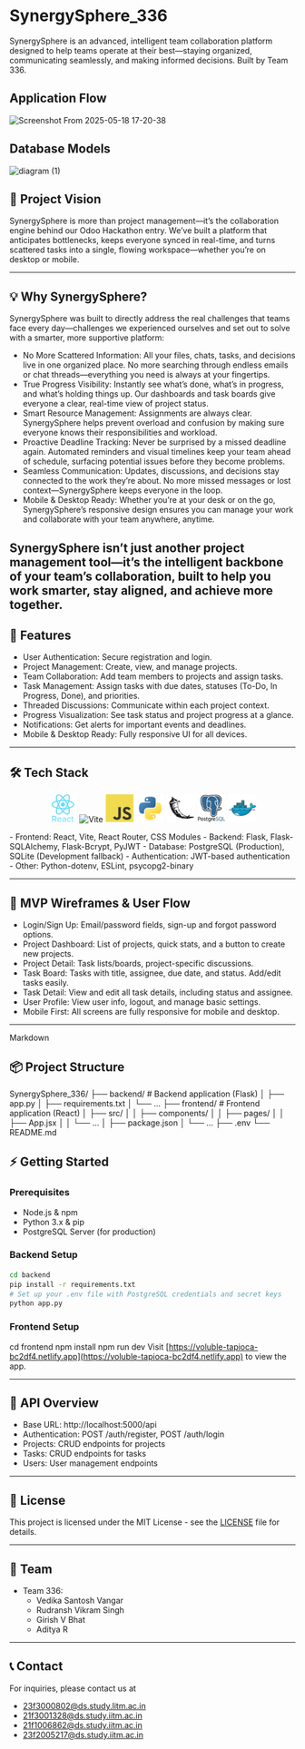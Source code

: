 # SynergySphere_336

SynergySphere is an advanced, intelligent team collaboration platform designed to help teams operate at their best—staying organized, communicating seamlessly, and making informed decisions. Built by Team 336.

## Application Flow
![Screenshot From 2025-05-18 17-20-38](https://github.com/user-attachments/assets/610b2a5a-b836-46d2-8ebc-11882fcf4349)



## Database Models
![diagram (1)](https://github.com/user-attachments/assets/77d447ee-bddc-4730-974e-9bcaf2534487)




## 🌟 Project Vision

SynergySphere is more than project management—it’s the collaboration engine behind our Odoo Hackathon entry. We’ve built a platform that anticipates bottlenecks, keeps everyone synced in real-time, and turns scattered tasks into a single, flowing workspace—whether you’re on desktop or mobile.

---

## 💡 Why SynergySphere?

SynergySphere was built to directly address the real challenges that teams face every day—challenges we experienced ourselves and set out to solve with a smarter, more supportive platform:

- No More Scattered Information: All your files, chats, tasks, and decisions live in one organized place. No more searching through endless emails or chat threads—everything you need is always at your fingertips.
- True Progress Visibility: Instantly see what’s done, what’s in progress, and what’s holding things up. Our dashboards and task boards give everyone a clear, real-time view of project status.
- Smart Resource Management: Assignments are always clear. SynergySphere helps prevent overload and confusion by making sure everyone knows their responsibilities and workload.
- Proactive Deadline Tracking: Never be surprised by a missed deadline again. Automated reminders and visual timelines keep your team ahead of schedule, surfacing potential issues before they become problems.
- Seamless Communication: Updates, discussions, and decisions stay connected to the work they’re about. No more missed messages or lost context—SynergySphere keeps everyone in the loop.
- Mobile & Desktop Ready: Whether you’re at your desk or on the go, SynergySphere’s responsive design ensures you can manage your work and collaborate with your team anywhere, anytime.

SynergySphere isn’t just another project management tool—it’s the intelligent backbone of your team’s collaboration, built to help you work smarter, stay aligned, and achieve more together.
---

## 🚀 Features

- User Authentication: Secure registration and login.
- Project Management: Create, view, and manage projects.
- Team Collaboration: Add team members to projects and assign tasks.
- Task Management: Assign tasks with due dates, statuses (To-Do, In Progress, Done), and priorities.
- Threaded Discussions: Communicate within each project context.
- Progress Visualization: See task status and project progress at a glance.
- Notifications: Get alerts for important events and deadlines.
- Mobile & Desktop Ready: Fully responsive UI for all devices.

---





## 🛠️ Tech Stack

<p align="center">
  <img src="https://raw.githubusercontent.com/devicons/devicon/master/icons/react/react-original-wordmark.svg" alt="React" width="50" height="50"/>
  <img src="https://vitejs.dev/logo.svg" alt="Vite" width="50" height="50"/>
  <img src="https://raw.githubusercontent.com/devicons/devicon/master/icons/javascript/javascript-original.svg" alt="JavaScript" width="50" height="50"/>
  <img src="https://raw.githubusercontent.com/devicons/devicon/master/icons/python/python-original.svg" alt="Python" width="50" height="50"/>
  <img src="https://raw.githubusercontent.com/devicons/devicon/master/icons/flask/flask-original.svg" alt="Flask" width="50" height="50"/>
  <img src="https://raw.githubusercontent.com/devicons/devicon/master/icons/postgresql/postgresql-original-wordmark.svg" alt="PostgreSQL" width="50" height="50"/>
  <img src="https://raw.githubusercontent.com/devicons/devicon/master/icons/docker/docker-original.svg" alt="Docker" width="50" height="50"/>
</p>- Frontend: React, Vite, React Router, CSS Modules
- Backend: Flask, Flask-SQLAlchemy, Flask-Bcrypt, PyJWT
- Database: PostgreSQL (Production), SQLite (Development fallback)
- Authentication: JWT-based authentication
- Other: Python-dotenv, ESLint, psycopg2-binary

---

## 📱 MVP Wireframes & User Flow

- Login/Sign Up: Email/password fields, sign-up and forgot password options.
- Project Dashboard: List of projects, quick stats, and a button to create new projects.
- Project Detail: Task lists/boards, project-specific discussions.
- Task Board: Tasks with title, assignee, due date, and status. Add/edit tasks easily.
- Task Detail: View and edit all task details, including status and assignee.
- User Profile: View user info, logout, and manage basic settings.
- Mobile First: All screens are fully responsive for mobile and desktop.

---

Markdown

## 📦 Project Structure

SynergySphere_336/
├── backend/             # Backend application (Flask)
│   ├── app.py
│   ├── requirements.txt
│   └── ...
├── frontend/            # Frontend application (React)
│   ├── src/
│   │   ├── components/
│   │   ├── pages/
│   │   ├── App.jsx
│   │   └── ...
│   ├── package.json
│   └── ...
├── .env
└── README.md

## ⚡ Getting Started

### Prerequisites

- Node.js & npm
- Python 3.x & pip
- PostgreSQL Server (for production)

### Backend Setup

```bash
cd backend
pip install -r requirements.txt
# Set up your .env file with PostgreSQL credentials and secret keys
python app.py
```

### Frontend Setup

cd frontend
npm install
npm run dev
Visit [https://voluble-tapioca-bc2df4.netlify.app](https://voluble-tapioca-bc2df4.netlify.app) to view the app.

---

## 📄 API Overview

- Base URL: http://localhost:5000/api
- Authentication: POST /auth/register, POST /auth/login
- Projects: CRUD endpoints for projects
- Tasks: CRUD endpoints for tasks
- Users: User management endpoints

---





## 📜 License

This project is licensed under the MIT License - see the [LICENSE](LICENSE) file for details.

---

## 👥 Team

- Team 336:
  - Vedika Santosh Vangar
  - Rudransh Vikram Singh
  - Girish V Bhat
  - Aditya R
  


---

## 📞 Contact

For inquiries, please contact us at 
-  23f3000802@ds.study.litm.ac.in
-  21f3001328@ds.study.iitm.ac.in
-  21f1006862@ds.study.iitm.ac.in
-  23f2005217@ds.study.iitm.ac.in
